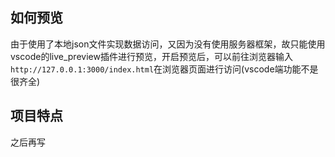 ## 如何预览
由于使用了本地json文件实现数据访问，又因为没有使用服务器框架，故只能使用vscode的live_preview插件进行预览，开启预览后，可以前往浏览器输入`http://127.0.0.1:3000/index.html`在浏览器页面进行访问(vscode端功能不是很齐全)

## 项目特点
之后再写
